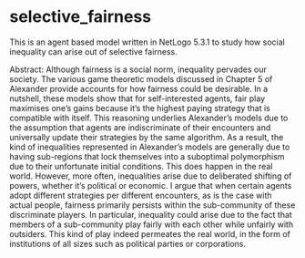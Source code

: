 # selective_fairness
This is an agent based model written in NetLogo 5.3.1 to study how social inequality can arise out of selective fairness.

Abstract: Although fairness is a social norm, inequality pervades our society. The various game theoretic models discussed in Chapter 5 of Alexander provide accounts for how fairness could be desirable. In a nutshell, these models show that for self-interested agents, fair play maximises one’s gains because it’s the highest paying strategy that is compatible with itself. This reasoning underlies Alexander’s models due to the assumption that agents are indiscriminate of their encounters and universally update their strategies by the same algorithm. As a result, the kind of inequalities represented in Alexander’s models are generally due to having sub-regions that lock themselves into a suboptimal polymorphism due to their unfortunate initial conditions. This does happen in the real world. However, more often, inequalities arise due to deliberated shifting of powers, whether it’s political or economic. I argue that when certain agents adopt different strategies per different encounters, as is the case with actual people, fairness primarily persists within the sub-community of these discriminate players. In particular, inequality could arise due to the fact that members of a sub-community play fairly with each other while unfairly with outsiders. This kind of play indeed permeates the real world, in the form of institutions of all sizes such as political parties or corporations. 
